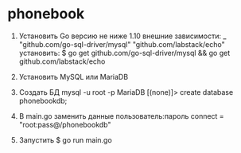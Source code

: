 # phonebook

1. Установить Go версию не ниже 1.10
 внешние зависимости: 	_ "github.com/go-sql-driver/mysql"
	                      "github.com/labstack/echo"
 установить: $ go get github.com/go-sql-driver/mysql && go get github.com/labstack/echo
                     
2. Установить MySQL или MariaDB
3. Создать БД
            mysql -u root -p
            MariaDB [(none)]> create database phonebookdb;
4. В main.go заменить данные пользователь:пароль
	                          connect = "root:pass@/phonebookdb" 
 5. Запустить $ go run main.go

